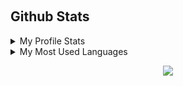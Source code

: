 <!-- List Of Websites-->
[github]: https://github.com/Blu3Jive001
[gmail]: mailto:blu3jive@gmail.com

&nbsp;
&nbsp;
<br />

## Github Stats

<details>
  <summary>My Profile Stats</summary>
  <br/>
  <a href="https://github.com/rjsamra/github-readme-stats"><img alt="BlueJive's GitHub Stats" src="https://github-readme-stats.vercel.app/api/?username=Blu3Jive001&layout=compact&show_icons=true&include_all_commits=true&hide_border=true&theme=nord" /></a>
  <br/>
</details>

<details> 
  <summary>My Most Used Languages</summary>
  <br/>
  <a href="https://github.com/rjsamra/github-readme-stats"><img alt="BlueJive's Top Languages" src="https://github-readme-stats.vercel.app/api/top-langs/?username=Blu3Jive001&layout=compact&show_icons=true&include_all_commits=true&hide_border=true&theme=nord&langs_count=10" /></a>
  <br/>
</details>

<p align="center"><img src="https://raw.githubusercontent.com/arcticicestudio/nord-docs/develop/assets/images/nord/repository-footer-separator.svg?sanitize=true" /></p>
